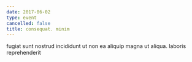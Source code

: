 ```yaml
---
date: 2017-06-02
type: event
cancelled: false
title: consequat. minim
---
```

fugiat sunt nostrud incididunt ut non ea aliquip magna ut aliqua. laboris reprehenderit